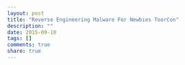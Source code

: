 ```yaml
---
layout: post
title: "Reverse Engineering Malware For Newbies ToorCon"
description: ""
date: 2015-09-10
tags: []
comments: true
share: true
---
```




